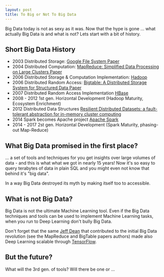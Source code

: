 ```yaml
--- 
layout: post
title: To Big or Not To Big Data
---
```


Big Data today is not as sexy as it was. Now that the hype is gone ... what actually Big Data is and what is not? Lets start with a bit of history.

Short Big Data History
---
- 2003 Distributed Storage: [Google File System Paper](http://static.googleusercontent.com/media/research.google.com/ja//archive/gfs-sosp2003.pdf)
- 2004 Distributed Computation: [MapReduce: Simplified Data Processing on Large Clusters Paper](https://static.googleusercontent.com/media/research.google.com/en//archive/mapreduce-osdi04.pdf)
- 2006 Distributed Storage & Computation Implementation: [Hadoop](https://en.wikipedia.org/wiki/Apache_Hadoop)
- 2006 Distributed Random Access: [Bigtable: A Distributed Storage System for Structured Data Paper](https://static.googleusercontent.com/media/research.google.com/en//archive/bigtable-osdi06.pdf)
- 2007 Distributed Random Access Implementation [HBase](https://en.wikipedia.org/wiki/Apache_HBase)
- 2008 - 2012 1st gen. Horizontal Development (Hadoop Maturity, Ecosystem Enrichment)
- 2012 Distributed Data Structures [Resilient Distributed Datasets: a fault-tolerant abstraction for in-memory cluster computing](https://www.usenix.org/system/files/conference/nsdi12/nsdi12-final138.pdf)
- 2014 Spark becomes Apache project [Apache Spark](https://spark.apache.org) 
- 2014 - 2017 2st gen. Horizontal Development (Spark Maturity, phasing-out Map-Reduce)

What Big Data promised in the first place? 
---
... a set of tools and techniques for you get insights over large volumes of data - and this is what what we got in nearly 15 years! Now it's so easy to query terabytes of data in plain SQL and you might even not know that behind it's "big data".

In a way Big Data destroyed its myth by making itself too to accessible. 

What is not Big Data?
---

Big Data is not the ultimate Machine Learning tool. Even if the Big Data techniques and tools can be used to implement Machine Learning tasks, when you run to Deep Learning don't bully Big Data. 

Don't forget that the same [Jeff Dean](https://en.wikipedia.org/wiki/Jeff_Dean_(computer_scientist)) that contributed to the initial Big Data revolution (see the MapReduce and BigTable papers authors) made also Deep Learning scalable through [TensorFlow](http://download.tensorflow.org/paper/whitepaper2015.pdf).

But the future?
---
What will the 3rd gen. of tools? Will there be one or ...


